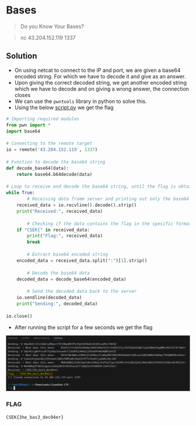 # Bases

> Do you Know Your Bases?

> nc 43.204.152.119 1337

## Solution

- On using netcat to connect to the IP and port, we are given a base64 encoded string. For which we have to decode it and give as an answer.
- Upon giving the correct decoded string, we get another encoded string which we have to decode and on giving a wrong answer, the connection closes
- We can use the `pwntools` library in python to solve this.
- Using the below [script.py](bases_script.py) we get the flag

```python
# Importing required modules
from pwn import *
import base64

# Connecting to the remote target
io = remote('43.204.152.119', 1337)

# Function to decode the base64 string
def decode_base64(data):
    return base64.b64decode(data)

# Loop to receive and decode the base64 string, until the flag is obtained
while True:
		# Receiving data fromm server and printing out only the base64 string
    received_data = io.recvline().decode().strip()
    print("Received:", received_data)
		
		# Checking if the data contains the flag in the specific format
    if "CSEK{" in received_data:
        print("Flag:", received_data)
        break
    
		# Extract base64 encoded string 
    encoded_data = received_data.split(":")[1].strip()
		
		# Decode the base64 data
    decoded_data = decode_base64(encoded_data)

		# Send the decoded data back to the server
    io.sendline(decoded_data)
    print("Sending:", decoded_data)

io.close()
```

- After running the script for a few seconds we get the flag

![flag](Untitled.png)

### FLAG
```
CSEK{3he_bas3_dec04er}
```